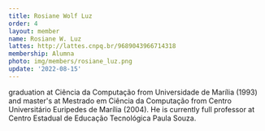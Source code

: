 ```yaml
---
title: Rosiane Wolf Luz
order: 4
layout: member
name: Rosiane W. Luz
lattes: http://lattes.cnpq.br/9689043966714318
membership: Alumna
photo: img/members/rosiane_luz.png
update: '2022-08-15'
---
```


graduation at Ciência da Computação from Universidade de Marília (1993) and master's at Mestrado em Ciência da Computação from Centro Universitário Euripedes de Marília (2004). He is currently full professor at Centro Estadual de Educação Tecnológica Paula Souza.
